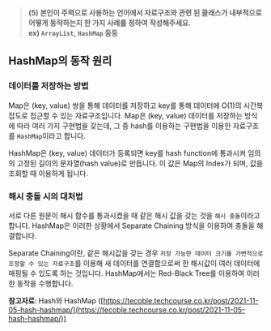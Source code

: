 > **(5) 본인이 주력으로 사용하는 언어에서 자료구조와 관련 된 클래스가 내부적으로 어떻게 동작하는지 한 가지 사례를 정하여 작성해주세요. ex) `ArrayList`, `HashMap` 등등**
> 

## HashMap의 동작 원리

### 데이터를 저장하는 방법

Map은 (key, value) 쌍을 통해 데이터를 저장하고 key를 통해 데이터에 O(1)의 시간복잡도로 접근할 수 있는 자료구조입니다. Map은 (key, value) 데이터를 저장하는 방식에 따라 여러 가지 구현법을 갖는데, 그 중 hash를 이용하는 구현법을 이용한 자료구조를 `HashMap`이라고 합니다.

HashMap은 (key, value) 데이터가 등록되면 key를 hash function에 통과시켜 임의의 고정된 길이의 문자열(hash value)로 만듭니다. 이 값은 Map의 Index가 되며, 값을 조회할 때 이용하게 됩니다.

### 해시 충돌 시의 대처법

서로 다른 원문이 해시 함수를 통과시켰을 때 같은 해시 값을 갖는 것을 `해시 충돌`이라고 합니다. HashMap은 이러한 상황에서 Separate Chaining 방식을 이용하여 충돌을 해결합니다.

Separate Chaining이란, 같은 해시값을 갖는 경우 `저장 가능한 데이터 크기를 가변적으로 조정할 수 있는 자료구조`를 이용해 새 데이터를 연결함으로써 한 해시값이 여러 데이터에 매핑될 수 있도록 하는 것입니다. HashMap에서는 Red-Black Tree를 이용하여 이러한 동작을 수행합니다.

**참고자료**: Hash와 HashMap ([https://tecoble.techcourse.co.kr/post/2021-11-05-hash-hashmap/](https://tecoble.techcourse.co.kr/post/2021-11-05-hash-hashmap/))
